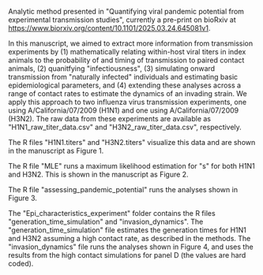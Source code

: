 Analytic method presented in "Quantifying viral pandemic potential from experimental transmission studies", currently a pre-print on bioRxiv at https://www.biorxiv.org/content/10.1101/2025.03.24.645081v1. 

In this manuscript, we aimed to extract more information from transmission experiments by (1) mathematically relating within-host viral titers in index animals to the probability of and timing of transmission to paired contact animals, (2) quanitfying "infectiousness", (3) simulating onward transmission from "naturally infected" individuals and estimating basic epidemiological parameters, and (4) extending these analyses across a range of contact rates to estimate the dynamics of an invading strain. We apply this approach to two influenza virus transmission experiments, one using A/California/07/2009 (H1N1) and one using A/California/07/2009 (H3N2). The raw data from these experiments are available as "H1N1_raw_titer_data.csv" and "H3N2_raw_titer_data.csv", respectively. 

The R files "H1N1.titers" and "H3N2.titers" visualize this data and are shown in the manuscript as Figure 1. 

The R file "MLE" runs a maximum likelihood estimation for "s" for both H1N1 and H3N2. This is shown in the manuscript as Figure 2.

The R file "assessing_pandemic_potential" runs the analyses shown in Figure 3. 

The "Epi_characteristics_experiment" folder contains the R files "generation_time_simulation" and "invasion_dynamics". The "generation_time_simulation" file estimates the generation times for H1N1 and H3N2 assuming a high contact rate, as described in the methods. The "invasion_dynamics" file runs the analyses shown in Figure 4, and uses the results from the high contact simulations for panel D (the values are hard coded). 

